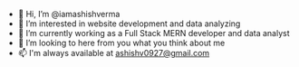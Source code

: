 - 👋 Hi, I’m @iamashishverma
- 👀 I’m interested in website development and data analyzing
- 🌱 I’m currently working as a Full Stack MERN developer and data analyst
- 💞️ I’m looking to here from you what you think about me
- 📫 I'm always available at ashishv0927@gmail.com

<!---
iamashishverma/iamashishverma is a ✨ special ✨ repository because its `README.md` (this file) appears on your GitHub profile.
You can click the Preview link to take a look at your changes.
--->
